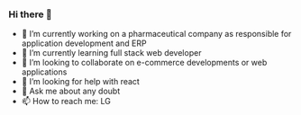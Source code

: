### Hi there 👋

<!--
**lucasgalletti/lucasgalletti** is a ✨ _special_ ✨ repository because its `README.md` (this file) appears on your GitHub profile.

Here are some ideas to get you started:
-->
- 🔭 I’m currently working on a pharmaceutical company as responsible for application development and ERP
- 🌱 I’m currently learning full stack web developer
- 👯 I’m looking to collaborate on e-commerce developments or web applications
- 🤔 I’m looking for help with react
- 💬 Ask me about any doubt
- 📫 How to reach me: LG



